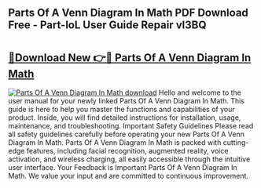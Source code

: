 ## Parts Of A Venn Diagram In Math PDF Download Free - Part-loL User Guide Repair vl3BQ

# <h2><a href="http://dfmuy66.blite.top/?on=Parts+Of+A+Venn+Diagram+In+Math">🔗Download New 👉🔴 Parts Of A Venn Diagram In Math</a></h2>

[![Parts Of A Venn Diagram In Math download](https://i.imgur.com/lujVjoI.png)](http://dfmuy66.blite.top/?on=Parts+Of+A+Venn+Diagram+In+Math)
Hello and welcome to the user manual for your newly linked Parts Of A Venn Diagram In Math. This guide is here to help you master the functions and capabilities of your product. Inside, you will find detailed instructions for installation, usage, maintenance, and troubleshooting. Important Safety Guidelines Please read all safety guidelines carefully before operating your new Parts Of A Venn Diagram In Math. Parts Of A Venn Diagram In Math is packed with cutting-edge features, including facial recognition, augmented reality, voice activation, and wireless charging, all easily accessible through the intuitive user interface. Your Feedback is Important Parts Of A Venn Diagram In Math. We value your input and are committed to continuous improvement.
